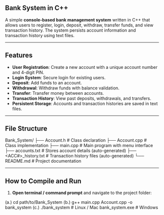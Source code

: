 ## Bank System in C++


A simple **console-based bank management system** written in C++ that allows users to register, login, deposit, withdraw, transfer funds, and view transaction history. The system persists account information and transaction history using text files. 

-----

## Features

- **User Registration**: Create a new account with a unique account number and 4-digit PIN.  
- **Login System**: Secure login for existing users.  
- **Deposit**: Add funds to an account.  
- **Withdrawal**: Withdraw funds with balance validation.  
- **Transfer**: Transfer money between accounts.  
- **Transaction History**: View past deposits, withdrawals, and transfers.  
- **Persistent Storage**: Accounts and transaction histories are saved in text files.

-----

 ## File Structure
  Bank_System/
├── Account.h # Class declaration
├── Account.cpp # Class implementation
├── main.cpp # Main program with menu interface
├── accounts.txt # Stores account details (auto-generated)
├── <ACC#>_history.txt # Transaction history files (auto-generated)
└── README.md # Project documentation

-----

## How to Compile and Run

1. **Open terminal / command prompt** and navigate to the project folder:  

(a.) cd path/to/Bank_System
(b.) g++ main.cpp Account.cpp -o bank_system
(c.) ./bank_system      # Linux / Mac
    bank_system.exe    # Windows
